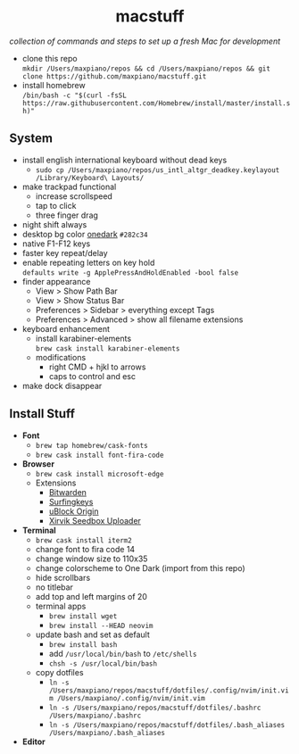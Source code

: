 <h1 align='center'>macstuff</h1>

*collection of commands and steps to set up a fresh Mac for development*

* clone this repo  
  ```mkdir /Users/maxpiano/repos && cd /Users/maxpiano/repos && git clone https://github.com/maxpiano/macstuff.git```
* install homebrew  
  ```/bin/bash -c "$(curl -fsSL https://raw.githubusercontent.com/Homebrew/install/master/install.sh)"```

## System
* install english international keyboard without dead keys
  * ```sudo cp /Users/maxpiano/repos/us_intl_altgr_deadkey.keylayout /Library/Keyboard\ Layouts/```
* make trackpad functional
  * increase scrollspeed
  * tap to click
  * three finger drag
* night shift always
* desktop bg color [onedark](https://github.com/joshdick/onedark.vim) ```#282c34```
* native F1-F12 keys
* faster key repeat/delay
* enable repeating letters on key hold  
  ```defaults write -g ApplePressAndHoldEnabled -bool false```
* finder appearance
  * View > Show Path Bar
  * View > Show Status Bar
  * Preferences > Sidebar > everything except Tags
  * Preferences > Advanced > show all filename extensions
* keyboard enhancement
  * install karabiner-elements  
  ```brew cask install karabiner-elements```
  * modifications
    * right CMD + hjkl to arrows
    * caps to control and esc
* make dock disappear

## Install Stuff
* **Font**
  * ```brew tap homebrew/cask-fonts```
  * ```brew cask install font-fira-code```
* **Browser**
  * ```brew cask install microsoft-edge```
  * Extensions
    * [Bitwarden](https://chrome.google.com/webstore/detail/bitwarden-free-password-m/nngceckbapebfimnlniiiahkandclblb)
    * [Surfingkeys](https://chrome.google.com/webstore/detail/surfingkeys/gfbliohnnapiefjpjlpjnehglfpaknnc)
    * [uBlock Origin](https://chrome.google.com/webstore/detail/ublock-origin/cjpalhdlnbpafiamejdnhcphjbkeiagm)
    * [Xirvik Seedbox Uploader](https://chrome.google.com/webstore/detail/xirvik-torrent-to-seedbox/gljdkkichjgocpdmiaachhlfccddcjgb)
* **Terminal**
  * ```brew cask install iterm2```
  * change font to fira code 14
  * change window size to 110x35
  * change colorscheme to One Dark (import from this repo)
  * hide scrollbars
  * no titlebar
  * add top and left margins of 20
  * terminal apps
    * ```brew install wget```
    * ```brew install --HEAD neovim```
  * update bash and set as default
    * ```brew install bash```
    * add ```/usr/local/bin/bash``` to ```/etc/shells```
    * ```chsh -s /usr/local/bin/bash```
  * copy dotfiles
    * ```ln -s /Users/maxpiano/repos/macstuff/dotfiles/.config/nvim/init.vim /Users/maxpiano/.config/nvim/init.vim```
    * ```ln -s /Users/maxpiano/repos/macstuff/dotfiles/.bashrc /Users/maxpiano/.bashrc```
    * ```ln -s /Users/maxpiano/repos/macstuff/dotfiles/.bash_aliases /Users/maxpiano/.bash_aliases```
* **Editor**
